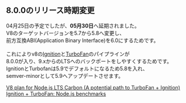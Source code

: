 ## 8.0.0のリリース時期変更

04月25日の予定でしたが、**05月30日**へ延期されました。  
V8のターゲットバージョンを5.7から5.8へ変更し、  
前方互換ABI(Application Binary Interface)を6.0にするためです。   
<br>
これによりv8の[Ignition](https://github.com/v8/v8/wiki/Interpreter)と[TurboFan](https://github.com/v8/v8/wiki/TurboFan)のパイプラインが  
8.0.0が入り、9.xからのLTSへのバックポートをしやすくするためです。  
IgnitionとTurbofanは5.9でデフォルトになるため5.8を入れ、  
semver-minorとして5.9へアップデートさせます。  

[V8 plan for Node.js LTS Carbon (A potential path to TurboFan + Ignition)](https://github.com/nodejs/CTC/issues/99)  
[Ignition + TurboFan: Node.js benchmarks](https://github.com/nodejs/node/issues/11851)
